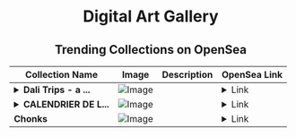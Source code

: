<div align="center">

# Digital Art Gallery

## Trending Collections on OpenSea

| Collection Name                       | Image                                                                                     | Description                       | OpenSea Link                                                                                          |
|---------------------------------------|-------------------------------------------------------------------------------------------|-----------------------------------|--------------------------------------------------------------------------------------------------------|
| **<details><summary>Dali Trips - a ...</summary>Dali Trips - a tangent off of Dali Dreams</details>** | ![Image](https://i.seadn.io/s/raw/files/4fada27e484d2a871b1f66fb312c5bf5.jpg?w=500&auto=format?w=200&auto=format) |  | <details><summary>Link</summary>[Dali Trips - a tangent off of Dali Dreams](https://opensea.io/collection/dali-trips-a-tangent-off-of-dali-dreams)</details> |
| **<details><summary>CALENDRIER DE L...</summary>CALENDRIER DE L'AVENT 2023</details>** | ![Image](https://i.seadn.io/s/raw/files/571cc576978c8d6f230ce8fff8e08ce8.jpg?w=500&auto=format?w=200&auto=format) |  | <details><summary>Link</summary>[CALENDRIER DE L'AVENT 2023](https://opensea.io/collection/calendrier-de-l-avent-2023)</details> |
| **Chonks** | ![Image](https://i.seadn.io/s/raw/files/f2d77b7a3bac5486b9249b7109452685.png?w=500&auto=format?w=200&auto=format) |  | <details><summary>Link</summary>[Chonks](https://opensea.io/collection/chonks)</details> |

</div>